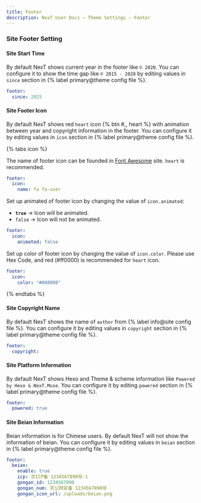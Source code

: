 ```yaml
---
title: Footer
description: NexT User Docs – Theme Settings – Footer
---
```


### Site Footer Setting

#### Site Start Time

By default NexT shows current year in the footer like `© 2020`. You can configure it to show the time gap like `© 2015 - 2020` by editing values in `since` section in {% label primary@theme config file %}.

```yml next/_config.yml
footer:
  since: 2015
```

#### Site Footer Icon

By default NexT shows red `heart` icon {% btn #,, heart %} with animation between year and copyright information in the footer. You can configure it by editing values in `icon` section in {% label primary@theme config file %}.

{% tabs icon %}
<!-- tab <code>name</code> -->
The name of footer icon can be founded in [Font Awesome](https://fontawesome.com) site. `heart` is recommended.

```yml next/_config.yml
footer:
  icon:
    name: fa fa-user
```

<!-- endtab -->

<!-- tab <code>animated</code> -->
Set up animated of footer icon by changing the value of `icon.animated`:

* **`true`** → Icon will be animated.
* `false` → Icon will not be animated.

```yml next/_config.yml
footer:
  icon:
    animated: false
```
<!-- endtab -->

<!-- tab <code>color</code> -->
Set up color of footer icon by changing the value of `icon.color`. Please use Hex Code, and red (#ff0000) is recommended for `heart` icon.

```yml next/_config.yml
footer:
  icon:
    color: "#808080"
```

<!-- endtab -->
{% endtabs %}

#### Site Copyright Name

By default NexT shows the name of `author` from {% label info@site config file %}. You can configure it by editing values in `copyright` section in {% label primary@theme config file %}.

```yml next/_config.yml
footer:
  copyright:
```

#### Site Platform Information

By default NexT shows Hexo and Theme & scheme information like `Powered by Hexo & NexT.Muse`. You can configure it by editing `powered` section in {% label primary@theme config file %}.

```yml next/_config.yml
footer:
  powered: true
```

#### Site Beian Information

Beian information is for Chinese users. By default NexT will not show the information of beian. You can configure it by editing values in `beian` section in {% label primary@theme config file %}.

```yml next/_config.yml
footer:
  beian:
    enable: true
    icp: 京ICP备 1234567890号-1
    gongan_id: 1234567890
    gongan_num: 京公网安备 1234567890号
    gongan_icon_url: /uploads/beian.png
```

